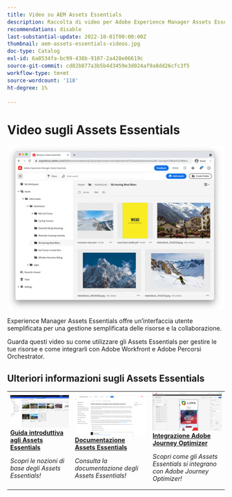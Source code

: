 ```yaml
---
title: Video su AEM Assets Essentials
description: Raccolta di video per Adobe Experience Manager Assets Essentials
recommendations: disable
last-substantial-update: 2022-10-01T00:00:00Z
thumbnail: aem-assets-essentials-videos.jpg
doc-type: Catalog
exl-id: 6a8534fa-bc99-438b-9107-2a428e06619c
source-git-commit: cd82b877a3b5b4d3459e3d024af9a8dd26cfc3f5
workflow-type: tm+mt
source-wordcount: '118'
ht-degree: 1%

---
```


# Video sugli Assets Essentials

![Assets Essentials](./assets/overview/hero.png)

Experience Manager Assets Essentials offre un’interfaccia utente semplificata per una gestione semplificata delle risorse e la collaborazione.

Guarda questi video su come utilizzare gli Assets Essentials per gestire le tue risorse e come integrarli con Adobe Workfront e Adobe Percorsi Orchestrator.

## Ulteriori informazioni sugli Assets Essentials

<table>
<td>
   <a href="./basics/managing.md">
   <img alt="Introduzione agli Assets Essentials" src="./assets/overview/getting-started.png" />
   </a>
   <div>
      <a href="./basics/managing.md">
      <strong>Guida introduttiva agli Assets Essentials</strong>
      </a>
   </div>
   <p>
      <em>Scopri le nozioni di base degli Assets Essentials!</em>
   </p>
</td>
<td>
   <a href="https://experienceleague.adobe.com/docs/experience-manager-assets-essentials/help/introduction.html">
   <img alt="Documentazione sugli Assets Essentials" src="./assets/overview/assets-essentials-docs.png"/>
   </a>
   <div>
      <a href="https://experienceleague.adobe.com/docs/experience-manager-assets-essentials/help/introduction.html">
      <strong>Documentazione Assets Essentials</strong>
      </a>
   </div>
   <p>
      <em>Consulta la documentazione degli Assets Essentials!</em>
   <p>
</td>
<td>
   <a href="https://experienceleague.adobe.com/docs/journey-optimizer-learn/tutorials/create-messages/create-email-content-with-the-message-editor.html?lang=it">
   <img alt="ADOBE JOURNEY OPTIMIZER e ASSETS ESSENTIALS" src="./assets/overview/adobe-journey-optimizer.png" />
   </a>
   <div>
      <a href="https://experienceleague.adobe.com/docs/journey-optimizer-learn/tutorials/create-messages/create-email-content-with-the-message-editor.html?lang=it">
      <strong>Integrazione Adobe Journey Optimizer</strong>
      </a>
   </div>
   <p>
      <em>Scopri come gli Assets Essentials si integrano con Adobe Journey Optimizer!</em>
   <p>
</td>
</table>
